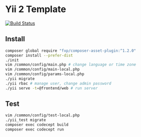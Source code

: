 Yii 2 Template
===============================
[![Build Status](https://travis-ci.org/purocean/yii2-template.svg?branch=master)](https://travis-ci.org/purocean/yii2-template)

Install
-------------------
```bash
composer global require "fxp/composer-asset-plugin:^1.2.0"
composer install --prefer-dist
./init
vim /common/config/main.php # change language or time zone
vim /common/config/main-local.php
vim /common/config/params-local.php
./yii migrate
./yii rbac # manage user, change admin password
./yii serve -t=@frontend/web # run server
```

Test
-------------------
```bash
vim /common/config/test-local.php
./yii_test migrate
composer exec codecept build
composer exec codecept run
```
